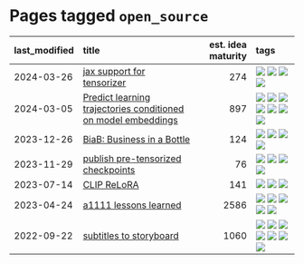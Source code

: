 # Pages tagged `open_source`

|last_modified|title|est. idea maturity|tags
|:---|:---|---:|:---|
|2024-03-26|[jax support for tensorizer](../tensorizer-jax.md)|274|[![](https://img.shields.io/badge/tag-coreweave-4d5a4)](../tags/coreweave.md) [![](https://img.shields.io/badge/tag-open_source-e168be)](../tags/open_source.md) [![](https://img.shields.io/badge/tag-public_good-4072a1)](../tags/public_good.md) [![](https://img.shields.io/badge/tag-tooling-50c04b)](../tags/tooling.md)|
|2024-03-05|[Predict learning trajectories conditioned on model embeddings](../learning_traj_cond_pred.md)|897|[![](https://img.shields.io/badge/tag-code_gen-c9145c)](../tags/code_gen.md) [![](https://img.shields.io/badge/tag-contrastive_learning-7ffa70)](../tags/contrastive_learning.md) [![](https://img.shields.io/badge/tag-experimental-76bb24)](../tags/experimental.md) [![](https://img.shields.io/badge/tag-llm-5e378d)](../tags/llm.md) [![](https://img.shields.io/badge/tag-open_ai-418eb4)](../tags/open_ai.md) [![](https://img.shields.io/badge/tag-open_source-e168be)](../tags/open_source.md) [![](https://img.shields.io/badge/tag-public_good-4072a1)](../tags/public_good.md)|
|2023-12-26|[BiaB: Business in a Bottle](../business-in-a-bottle.md)|124|[![](https://img.shields.io/badge/tag-coreweave-4d5a4)](../tags/coreweave.md) [![](https://img.shields.io/badge/tag-open_source-e168be)](../tags/open_source.md) [![](https://img.shields.io/badge/tag-public_good-4072a1)](../tags/public_good.md) [![](https://img.shields.io/badge/tag-tooling-50c04b)](../tags/tooling.md)|
|2023-11-29|[publish pre-tensorized checkpoints](../huggingface_tensorized.md)|76|[![](https://img.shields.io/badge/tag-coreweave-4d5a4)](../tags/coreweave.md) [![](https://img.shields.io/badge/tag-open_source-e168be)](../tags/open_source.md) [![](https://img.shields.io/badge/tag-public_good-4072a1)](../tags/public_good.md) [![](https://img.shields.io/badge/tag-tensorizor-274569)](../tags/tensorizor.md)|
|2023-07-14|[CLIP ReLoRA](../clip_relora.md)|141|[![](https://img.shields.io/badge/tag-experimental-76bb24)](../tags/experimental.md) [![](https://img.shields.io/badge/tag-open_source-e168be)](../tags/open_source.md) [![](https://img.shields.io/badge/tag-publication-43d799)](../tags/publication.md)|
|2023-04-24|[a1111 lessons learned](../a1111_lessons_learned.md)|2586|[![](https://img.shields.io/badge/tag-experimental-76bb24)](../tags/experimental.md) [![](https://img.shields.io/badge/tag-open_source-e168be)](../tags/open_source.md) [![](https://img.shields.io/badge/tag-stability-3c7f53)](../tags/stability.md) [![](https://img.shields.io/badge/tag-tooling-50c04b)](../tags/tooling.md) [![](https://img.shields.io/badge/tag-ux-81aec0)](../tags/ux.md)|
|2022-09-22|[subtitles to storyboard](../subtitles-to-storyboard.md)|1060|[![](https://img.shields.io/badge/tag-accessibility-2b1224)](../tags/accessibility.md) [![](https://img.shields.io/badge/tag-animation-1743a)](../tags/animation.md) [![](https://img.shields.io/badge/tag-completed-a68128)](../tags/completed.md) [![](https://img.shields.io/badge/tag-open_source-e168be)](../tags/open_source.md) [![](https://img.shields.io/badge/tag-prompting-7c795e)](../tags/prompting.md) [![](https://img.shields.io/badge/tag-tooling-50c04b)](../tags/tooling.md) [![](https://img.shields.io/badge/tag-wip-95bed6)](../tags/wip.md)|